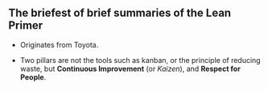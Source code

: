 ## The briefest of brief summaries of the Lean Primer

- Originates from Toyota.

- Two pillars are not the tools such as kanban, or the principle of reducing waste, but 
**Continuous Improvement** (or *Kaizen*), and **Respect for People**.


